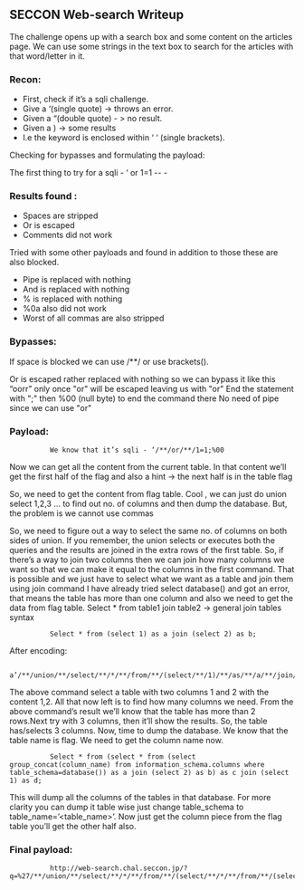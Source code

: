 ## SECCON Web-search Writeup


The challenge opens up with a search box and some content on the articles page. We can use some strings in the text box to search for the articles with that word/letter in it. 

### Recon:

 - First, check if it’s a sqli challenge.
 - Give a ‘(single quote)  -> throws an error. 
 - Given a “(double quote) - > no result.
 - Given a ) -> some results
 - I.e the keyword is enclosed within ‘ ‘ (single brackets). 

Checking for bypasses and formulating the payload:

The first thing to try for a sqli - ‘ or 1=1 -- -

### Results found : 
 - Spaces are stripped
 - Or is escaped
 - Comments did not work

Tried with some other payloads and found in addition to those these are also blocked.
- Pipe is replaced with nothing
- And is replaced with nothing
- % is replaced with nothing
- %0a also did not work
- Worst of all commas are also stripped

### Bypasses:
If space is blocked we can use /**/ or use brackets().

Or is escaped rather replaced with nothing so we can bypass it like this “oorr” only once "or" will be escaped leaving us with "or"
End the statement with ";" then %00 (null byte) to end the command there
No need of pipe since we can use "or"

### Payload:
              We know that it’s sqli - ‘/**/or/**/1=1;%00
Now we can get all the content from the current table. In that content we’ll get the first half of the flag and also a hint -> the next half is in the table flag

 So, we need to get the content from flag table. Cool , we can just do union select 1,2,3 … to find out no. of columns and then dump the database. But, the problem is we cannot use commas

So, we need to figure out a way to select the  same no. of columns on both sides of union. If you remember, the union selects or executes both the queries and the results are joined in the extra rows of the first table. So, if there’s a way to join two columns then we can join how many columns we want so that we can make it equal to the columns in the first command. That is possible and we just have to select what we want as a table and join them using join command
I have already tried select database() and got an error, that means the table has more than one column and also we need to get the data from flag table.
 Select * from table1 join table2 → general join tables syntax

              Select * from (select 1) as a join (select 2) as b;
              
After encoding:

              a’/**/union/**/select/**/*/**/from/**/(select/**/1)/**/as/**/a/**/join/**/(select/**/2)/**/as/**/b;%00

The above command select a table with two columns 1 and 2 with the content 1,2. All that now left is to find how many columns we need. From the above command’s result we’ll know that the table has more than 2 rows.Next try with 3 columns, then it’ll show the results. So, the table has/selects 3 columns. Now, time to dump the database.
We know that the table name is flag. We need to get the column name now.

              Select * from (select * from (select group_concat(column_name) from information_schema.columns where table_schema=database()) as a join (select 2) as b) as c join (select 1) as d; 

This will dump all the columns of the tables in that database. For more clarity you can dump it table wise just change table_schema to table_name=’<table_name>’. Now just get the column piece from the flag table you’ll get the other half also.

### Final payload:
              http://web-search.chal.seccon.jp/?q=%27/**/union/**/select/**/*/**/from/**/(select/**/*/**/from/**/(select/**/piece/**/from/**/flag)/**/as/**/a/**/join/**/(select/**/2)/**/as/**/b)/**/as/**/c/**/join/**/(select/**/1)/**/as/**/d;%00
